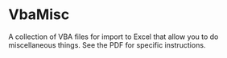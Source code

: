 # VbaMisc
A collection of VBA files for import to Excel that allow you to do miscellaneous things. See the PDF for specific instructions.
